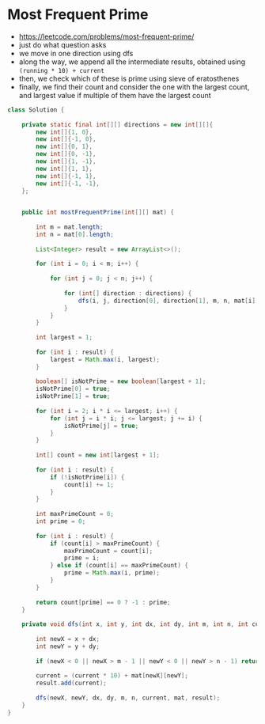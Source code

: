 # Most Frequent Prime

- https://leetcode.com/problems/most-frequent-prime/
- just do what question asks
- we move in one direction using dfs
- along the way, we append all the intermediate results, obtained using `(running * 10) + current`
- then, we check which of these is prime using sieve of eratosthenes
- finally, we find their count and consider the one with the largest count, and largest value if multiple of them have the largest count

```java
class Solution {
    
    private static final int[][] directions = new int[][]{
        new int[]{1, 0},
        new int[]{-1, 0},
        new int[]{0, 1},
        new int[]{0, -1},
        new int[]{1, -1},
        new int[]{1, 1},
        new int[]{-1, 1},
        new int[]{-1, -1},
    };

    
    public int mostFrequentPrime(int[][] mat) {
        
        int m = mat.length;
        int n = mat[0].length;
        
        List<Integer> result = new ArrayList<>();
        
        for (int i = 0; i < m; i++) {
            
            for (int j = 0; j < n; j++) {
                
                for (int[] direction : directions) {
                    dfs(i, j, direction[0], direction[1], m, n, mat[i][j], mat, result);
                }
            }
        }
        
        int largest = 1;
        
        for (int i : result) {
            largest = Math.max(i, largest);
        }
        
        boolean[] isNotPrime = new boolean[largest + 1];
        isNotPrime[0] = true;
        isNotPrime[1] = true;
        
        for (int i = 2; i * i <= largest; i++) {
            for (int j = i * i; j <= largest; j += i) {
                isNotPrime[j] = true;
            }
        }
        
        int[] count = new int[largest + 1];
        
        for (int i : result) {
            if (!isNotPrime[i]) {
                count[i] += 1;
            }
        }
        
        int maxPrimeCount = 0;
        int prime = 0;
        
        for (int i : result) {
            if (count[i] > maxPrimeCount) {
                maxPrimeCount = count[i];
                prime = i;
            } else if (count[i] == maxPrimeCount) {
                prime = Math.max(i, prime);
            }
        }
        
        return count[prime] == 0 ? -1 : prime;
    }
    
    private void dfs(int x, int y, int dx, int dy, int m, int n, int current, int[][] mat, List<Integer> result) {
        
        int newX = x + dx;
        int newY = y + dy;
        
        if (newX < 0 || newX > m - 1 || newY < 0 || newY > n - 1) return;
        
        current = (current * 10) + mat[newX][newY];
        result.add(current);
        
        dfs(newX, newY, dx, dy, m, n, current, mat, result);
    }
}
```
